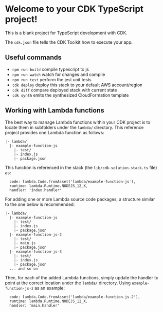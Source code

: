 # Welcome to your CDK TypeScript project!

This is a blank project for TypeScript development with CDK.

The `cdk.json` file tells the CDK Toolkit how to execute your app.

## Useful commands

 * `npm run build`   compile typescript to js
 * `npm run watch`   watch for changes and compile
 * `npm run test`    perform the jest unit tests
 * `cdk deploy`      deploy this stack to your default AWS account/region
 * `cdk diff`        compare deployed stack with current state
 * `cdk synth`       emits the synthesized CloudFormation template

 ## Working with Lambda functions

The best way to manage Lambda functions within your CDK project is to locate them in subfolders under the `lambda/` 
directory. This reference project provides one Lambda function as follows:

```
|- lambda/
  |- example-function-js
    |- test/
    |- index.js
    |- package.json
```

This function is referenced in the stack (the `lib/cdk-solution-stack.ts` file) as:

```
  code: lambda.Code.fromAsset('lambda/example-function-js'),
  runtime: lambda.Runtime.NODEJS_12_X,
  handler: 'index.handler'
```

For adding one or more Lambda source code packages, a structure similar to the one below is recommended:

```
|- lambda/
  |- example-function-js
    |- test/
    |- index.js
    |- package.json
  |- example-function-js-2
    |- test/
    |- main.js
    |- package.json
  |- example-function-js-3
    |- test/
    |- index.js
    |- package.json
  ... and so on
```

Then, for each of the added Lambda functions, simply update the handler to point at the correct location under the
`lambda/` directory. Using `example-function-js-2` as an example:

```
  code: lambda.Code.fromAsset('lambda/example-function-js-2'),
  runtime: lambda.Runtime.NODEJS_12_X,
  handler: 'main.handler'
```